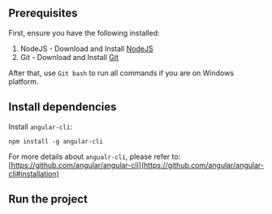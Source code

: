 


## Prerequisites

First, ensure you have the following installed:

1. NodeJS - Download and Install [NodeJS](http://http://nodejs.org)
2. Git - Download and Install [Git](http://git-scm.com)

After that, use `Git bash` to run all commands if you are on Windows platform.

## Install dependencies

Install `angular-cli`:

```
npm install -g angular-cli
```

For more details about `angualr-cli`, please refer to: [https://github.com/angular/angular-cli](https://github.com/angular/angular-cli#installation)

## Run the project
